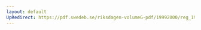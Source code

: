 ```yaml
---
layout: default
UpRedirect: https://pdf.swedeb.se/riksdagen-volumeG-pdf/19992000/reg_19992000/reg_19992000_0517.pdf
---
```

